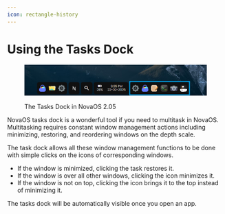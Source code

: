 ```yaml
---
icon: rectangle-history
---
```


# Using the Tasks Dock

<figure><img src="../../.gitbook/assets/image (6).png" alt=""><figcaption><p>The Tasks Dock in NovaOS 2.05</p></figcaption></figure>

NovaOS tasks dock is a wonderful tool if you need to multitask in NovaOS. Multitasking requires constant window management actions including minimizing, restoring, and reordering windows on the depth scale.

The task dock allows all these window management functions to be done with simple clicks on the icons of corresponding windows.&#x20;

* If the window is minimized, clicking the task restores it.
* If the window is over all other windows, clicking the icon minimizes it.
* If the window is not on top, clicking the icon brings it to the top instead of minimizing it.

The tasks dock will be automatically visible once you open an app.
